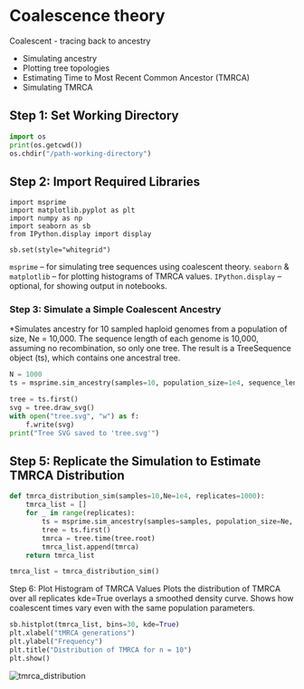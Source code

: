 # Coalescence theory

Coalescent - tracing back to ancestry


- Simulating ancestry
- Plotting tree topologies
- Estimating Time to Most Recent Common Ancestor (TMRCA)
- Simulating TMRCA


## Step 1: Set Working Directory
```python
import os
print(os.getcwd())
os.chdir("/path-working-directory")
```

## Step 2: Import Required Libraries

```
import msprime
import matplotlib.pyplot as plt
import numpy as np
import seaborn as sb
from IPython.display import display

sb.set(style="whitegrid")
```

```msprime``` – for simulating tree sequences using coalescent theory.
```seaborn``` & ```matplotlib``` – for plotting histograms of TMRCA values.
```IPython.display``` – optional, for showing output in notebooks.


### Step 3: Simulate a Simple Coalescent Ancestry
*Simulates ancestry for 10 sampled haploid genomes from a population of size, Ne = 10,000. The sequence length of each genome is 10,000, assuming no recombination, so only one tree.
The result is a TreeSequence object (ts), which contains one ancestral tree.

```python
N = 1000
ts = msprime.sim_ancestry(samples=10, population_size=1e4, sequence_length=1e4,recombination_rate=0, random_seed=42) #No recombination

tree = ts.first()
svg = tree.draw_svg()
with open("tree.svg", "w") as f:
    f.write(svg)
print("Tree SVG saved to 'tree.svg'")
```

## Step 5: Replicate the Simulation to Estimate TMRCA Distribution

```python
def tmrca_distribution_sim(samples=10,Ne=1e4, replicates=1000):
    tmrca_list = []
    for _ in range(replicates):
        ts = msprime.sim_ancestry(samples=samples, population_size=Ne, sequence_length=1e4, recombination_rate=0)
        tree = ts.first()
        tmrca = tree.time(tree.root)
        tmrca_list.append(tmrca)
    return tmrca_list

tmrca_list = tmrca_distribution_sim()
```

Step 6: Plot Histogram of TMRCA Values
Plots the distribution of TMRCA over all replicates
kde=True overlays a smoothed density curve.
Shows how coalescent times vary even with the same population parameters.

```python
sb.histplot(tmrca_list, bins=30, kde=True)
plt.xlabel("tMRCA generations")
plt.ylabel("Frequency")
plt.title("Distribution of TMRCA for n = 10")
plt.show()
```

  
![tmrca_distribution](https://github.com/user-attachments/assets/5b1d51f8-adbd-48f8-a412-30e808f23baf)
